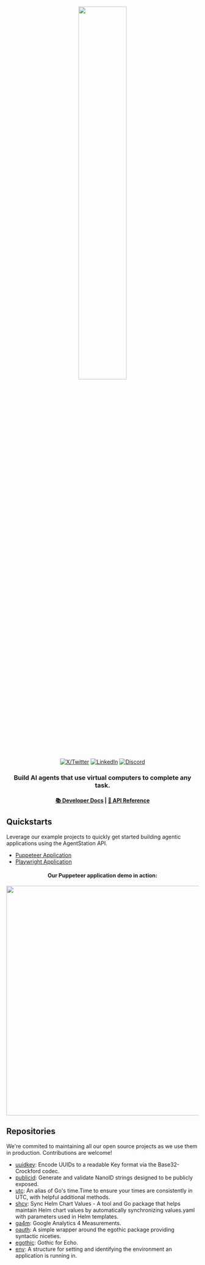 <h3 align="center">
<a href="https://www.agentstation.ai/"><img width="50%" src="https://cdn.prod.website-files.com/66932e07b6d8bd7cbe10d941/66c7815be7d1de225f05c546_agentstation-logo-v2-pastel-path.svg"></a>
</h3>
<div align="center">
  <p align="center">
    <a href="https://agentstation.ai/x"><img src="https://img.shields.io/badge/X/Twitter-000000?style=for-the-badge&logo=x&logoColor=white" alt="X/Twitter"></a>
    <a href="https://agentstation.ai/linkedin"><img src="https://img.shields.io/badge/LinkedIn-0077B5?style=for-the-badge&logo=linkedin&logoColor=white" alt="LinkedIn"></a>
    <a href="https://agentstation.ai/discord"><img src="https://img.shields.io/badge/Discord-7289DA?style=for-the-badge&logo=discord&logoColor=white" alt="Discord"></a>
  </p>
</div>

<h3 align="center">Build AI agents that use virtual computers to complete any task.</h3>

<div align="center">
<h4><a href="https://docs.agentstation.ai">📚 Developer Docs</a> | <a href="https://docs.agentstation.ai/api/intro">🔧 API Reference</a> </h4>
</div>

## Quickstarts
Leverage our example projects to quickly get started building agentic applications using the AgentStation API.
- [Puppeteer Application](https://github.com/agentstation/quickstarts/tree/master/puppeteer) 
- [Playwright Application](https://github.com/agentstation/quickstarts/tree/master/playwright)

<h4 align="center">Our Puppeteer application demo in action:</h4>
<div align="center">
  <img src="https://github.com/agentstation/.github/blob/master/profile/puppeteer-demo.gif" width="600">
</div>
</h3>

## Repositories
We're commited to maintaining all our open source projects as we use them in production. Contributions are welcome!
- [uuidkey](https://github.com/agentstation/uuidkey): Encode UUIDs to a readable Key format via the Base32-Crockford codec.
- [publicid](https://github.com/agentstation/publicid): Generate and validate NanoID strings designed to be publicly exposed.
- [utc](https://github.com/agentstation/utc): An alias of Go's time.Time to ensure your times are consistently in UTC, with helpful additional methods.
- [shcv](https://github.com/agentstation/shcv): Sync Helm Chart Values - A tool and Go package that helps maintain Helm chart values by automatically synchronizing values.yaml with parameters used in Helm templates.
- [ga4m](https://github.com/agentstation/ga4m): Google Analytics 4 Measurements.
- [oauth](https://github.com/agentstation/oauth): A simple wrapper around the egothic package providing syntactic niceties.
- [egothic](https://github.com/agentstation/egothic): Gothic for Echo.
- [env](https://github.com/agentstation/env): A structure for setting and identifying the environment an application is running in.
